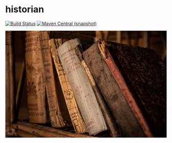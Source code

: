 historian
===

[![Build Status](https://travis-ci.org/io7m/historian.svg)](https://travis-ci.org/io7m/historian)
[![Maven Central (snapshot)](https://img.shields.io/nexus/s/https/oss.sonatype.org/com.io7m.historian/com.io7m.historian.svg?style=flat-square)](https://oss.sonatype.org/content/repositories/snapshots/com/io7m/historian/)

![Historian](./src/site/resources/historian.jpg?raw=true)

